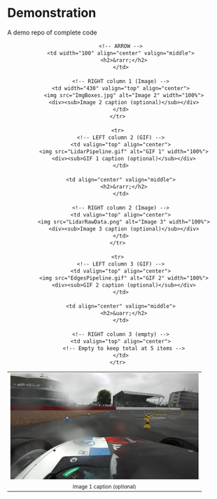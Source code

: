 # Demonstration
A demo repo of complete code


<!-- Two columns with an arrows column between them.
     Uses only HTML attributes GitHub allows (no inline CSS). -->

<div align="center">
  <table width="960" cellpadding="6" cellspacing="0">
    <tr>
      <!-- LEFT column 1 (Image) -->
      <td width="430" valign="top" align="center">
        <img src="ImgRaw.png" alt="Image 1" width="100%">
        <div><sub>Image 1 caption (optional)</sub></div>
      </td>

      <!-- ARROW -->
      <td width="100" align="center" valign="middle">
        <h2>&rarr;</h2>
      </td>

      <!-- RIGHT column 1 (Image) -->
      <td width="430" valign="top" align="center">
        <img src="ImgBoxes.jpg" alt="Image 2" width="100%">
        <div><sub>Image 2 caption (optional)</sub></div>
      </td>
    </tr>

    <tr>
      <!-- LEFT column 2 (GIF) -->
      <td valign="top" align="center">
        <img src="LidarPipeline.gif" alt="GIF 1" width="100%">
        <div><sub>GIF 1 caption (optional)</sub></div>
      </td>

      <td align="center" valign="middle">
        <h2>&rarr;</h2>
      </td>

      <!-- RIGHT column 2 (Image) -->
      <td valign="top" align="center">
        <img src="LidarRawData.png" alt="Image 3" width="100%">
        <div><sub>Image 3 caption (optional)</sub></div>
      </td>
    </tr>

    <tr>
      <!-- LEFT column 3 (GIF) -->
      <td valign="top" align="center">
        <img src="EdgesPipeline.gif" alt="GIF 2" width="100%">
        <div><sub>GIF 2 caption (optional)</sub></div>
      </td>

      <td align="center" valign="middle">
        <h2>&uarr;</h2>
      </td>

      <!-- RIGHT column 3 (empty) -->
      <td valign="top" align="center">
        <!-- Empty to keep total at 5 items -->
      </td>
    </tr>
  </table>
</div>
